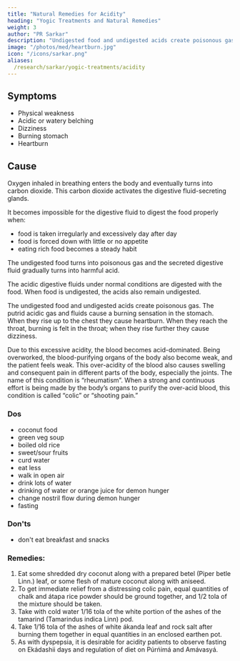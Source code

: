 ```yaml
---
title: "Natural Remedies for Acidity"
heading: "Yogic Treatments and Natural Remedies"
weight: 3
author: "PR Sarkar"
description: "Undigested food and undigested acids create poisonous gas which cause a burning sensation in the stomach. When they rise up to the chest they cause heartburn. When they rise further they cause dizziness"
image: "/photos/med/heartburn.jpg"
icon: "/icons/sarkar.png"
aliases:
  /research/sarkar/yogic-treatments/acidity
---
```



## Symptoms

- Physical weakness
- Acidic or watery belching
- Dizziness
- Burning stomach
- Heartburn


## Cause

Oxygen inhaled in breathing enters the body and eventually turns into carbon dioxide. This carbon dioxide activates the digestive fluid-secreting glands. 

It becomes impossible for the digestive fluid to digest the food properly when:
- food is taken irregularly and excessively day after day
- food is forced down with little or no appetite
- eating rich food becomes a steady habit

The undigested food turns into poisonous gas and the secreted digestive fluid gradually turns into harmful acid.

The acidic digestive fluids under normal conditions are digested with the food. When food is undigested, the acids also remain undigested.

The undigested food and undigested acids create poisonous gas. The putrid acidic gas and fluids cause a burning sensation in the stomach. When they rise up to the chest they cause heartburn. When they reach the throat, burning is felt in the throat; when they rise further they cause dizziness.

Due to this excessive acidity, the blood becomes acid-dominated. Being overworked, the blood-purifying organs of the body also become weak, and the patient feels weak.
This over-acidity of the blood also causes swelling and consequent pain in different parts of the body, especially the joints. The name of this condition is “rheumatism”.
When a strong and continuous effort is being made by the body’s organs to purify the over-acid blood, this condition is called “colic” or “shooting pain.”


### Dos

- coconut food 
- green veg soup 
- boiled old rice 
- sweet/sour fruits 
- curd water 
- eat less 
- walk in open air 
- drink lots of water
- drinking of water or orange juice for demon hunger
- change nostril flow during demon hunger 
- fasting 

### Don'ts

- don't eat breakfast and snacks 

<!-- Treatment:
Morning – Utkśepa Mudrá, Mayúrásana, Padahastásana, Ud́d́ayána Mudrá, Agnisára Mudrá and Ágneyii Práńáyáma.
Evening – Agnisára Mudrá, Utkat́a Pashcimottánásana Sarváuṋgásana and Ágneyii Mudrá or Ágneyii Práńáyáma. -->


<!-- Diet= In acidity boiled old rice (grains a few years old), soup of green vegetables (no vegetables fried, parched, or taken in large quantity), juicy sweet or sour fruits, and curd-water are especially useful. Curd (yogurt) alone is not particularly beneficial for acidity patients.
Dos and don’ts= For patients of acidity it is particularly important to walk in the open air, to eat less food than the appetite demands, and to drink plenty of water, in small amounts, at intervals throughout the day. Coconut and coconut-based foods and medicines are especially useful in this disease. Patients should refrain from eating breakfast and snacks. If the hunger is unbearable, the patient may eat a little bit of juicy fruit. A frequent symptom of this disease is that, due to old habits, the digestive glands discharge an excessive quantity of fluids, as a result of which the patient suddenly feels an extreme hunger at odd times, which is called “demon hunger”. That is why we find that a patient who is often in a depressed mood about his/her disease or goes around talking about the disease to everyone, when he/she sits down to eat, eats excessively. This symptom is the result of the secretion of digestive fluids at a particular time in accordance with the old habits of the patient. It is therefore desirable to be cautious about this “demon”, detrimental hunger. An acidity patient should never violate these dos and don’ts.
If due to the over-secretion of digestive fluids the patient suffers from “demon hunger”, it can be relieved by drinking a large glass of water. When the acidity patient feels pain, it is advisable to drink orange or tangerine juice mixed in tepid water. After the pain has subsided, lemon juice in cold water should be taken. As with dyspepsia, during mealtime and for an hour thereafter breath should be flowing through the patient’s right nostril.
At the time of severe colic pain, the dominant flow of breath should be changed from the nostril through which it was flowing at the time the pain started to the other nostril. Allowing the bile to accumulate by not taking something when one is hungry should never be permitted, because in that event the undigested bile itself will become the cause of acidity. -->

### Remedies:

1. Eat some shredded dry coconut along with a prepared betel (Piper betle Linn.) leaf, or some flesh of mature coconut along with aniseed.
2. To get immediate relief from a distressing colic pain, equal quantities of chalk and átapa rice powder should be ground together, and 1/2 tola of the mixture should be taken.
3. Take with cold water 1/16 tola of the white portion of the ashes of the tamarind (Tamarindus indica Linn) pod.
4. Take 1/16 tola of the ashes of white ákanda leaf and rock salt after burning them together in equal quantities in an enclosed earthen pot.
5. As with dyspepsia, it is desirable for acidity patients to observe fasting on Ekádashii days and regulation of diet on Púrńimá and Amávasyá.
